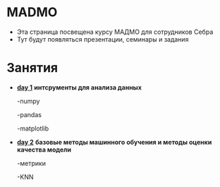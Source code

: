 # MADMO
* Эта страница посвещена курсу МАДМО для сотрудников Себра
* Тут будут появляться презентации, семинары и задания 
# Занятия 
- [__day 1__](./день%20первый) __интсрументы для анализа данных__
  
  -numpy
  
  -pandas
  
  -matplotlib
- [__day 2__](./день%20второй) __базовые методы машинного обучения и методы оценки качества модели__
  
  -метрики
  
  -KNN
  

